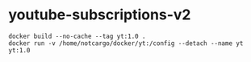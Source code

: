 # youtube-subscriptions-v2


```
docker build --no-cache --tag yt:1.0 .
docker run -v /home/notcargo/docker/yt:/config --detach --name yt yt:1.0 
```
